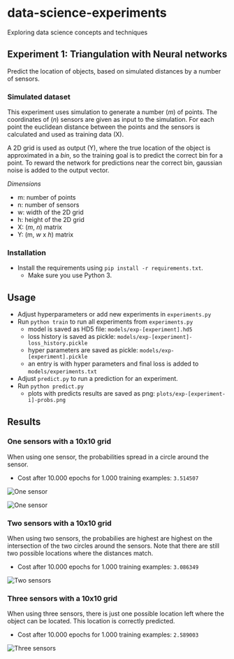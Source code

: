 # data-science-experiments
Exploring data science concepts and techniques


Experiment 1: Triangulation with Neural networks
-----------------------

Predict the location of objects, based on simulated distances by a number of sensors. 

### Simulated dataset

This experiment uses simulation to generate a number (_m_) of points. The coordinates of (_n_) sensors are given as input to the simulation. 
For each point the euclidean distance between the points and the sensors is calculated and used as training data (X).

A 2D grid is used as output (Y), where the true location of the object is approximated in a _bin_, so the training goal is to predict the correct bin for a point. To reward the network for predictions near the correct bin, gaussian noise is added to the output vector.

_Dimensions_
* m: number of points
* n: number of sensors
* w: width of the 2D grid
* h: height of the 2D grid
* X: (_m_, _n_) matrix
* Y: (m, _w_ x _h_) matrix

### Installation
 
* Install the requirements using `pip install -r requirements.txt`.
  * Make sure you use Python 3.

Usage
-----------------------

* Adjust hyperparameters or add new experiments in `experiments.py`
* Run `python train` to run all experiments from `experiments.py`
   * model is saved as HD5 file: `models/exp-[experiment].hd5`
   * loss history is saved as pickle: `models/exp-[experiment]-loss_history.pickle`
   * hyper parameters are saved as pickle: `models/exp-[experiment].pickle`
   * an entry is with hyper parameters and final loss is added to `models/experiments.txt`
* Adjust `predict.py` to run a prediction for an experiment.
* Run `python predict.py`
   * plots with predicts results are saved as png: `plots/exp-[experiment-i]-probs.png`
   
Results
-----------------------

### One sensors with a 10x10 grid
When using one sensor, the probabilities spread in a circle around the sensor.
* Cost after 10.000 epochs for 1.000 training examples: `3.514507`

![One sensor](https://github.com/stetelepta/data-science-experiments/blob/master/experiments/nn-triangulation/plots/exp-one-sensors-1-9-probs.png?raw=true)

![One sensor](https://github.com/stetelepta/data-science-experiments/blob/master/experiments/nn-triangulation/plots/exp-one-sensors-2-8-probs.png?raw=true)

### Two sensors with a 10x10 grid
When using two sensors, the probabilies are highest are highest on the intersection of the two circles around the sensors. Note that there are still two possible locations where the distances match.
* Cost after 10.000 epochs for 1.000 training examples: `3.086349`

![Two sensors](https://github.com/stetelepta/data-science-experiments/blob/master/experiments/nn-triangulation/plots/exp-sensors-2-9-probs.png?raw=true)

### Three sensors with a 10x10 grid
When using three sensors, there is just one possible location left where the object can be located. This location is correctly predicted.
* Cost after 10.000 epochs for 1.000 training examples: `2.589003`

![Three sensors](https://raw.githubusercontent.com/stetelepta/data-science-experiments/master/experiments/nn-triangulation/plots/exp-three-sensors-1-2-probs.png)
